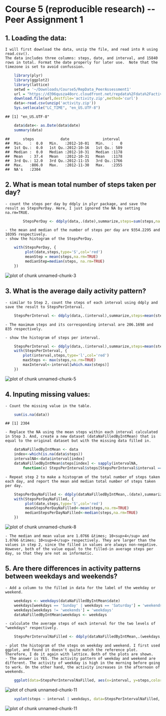 Course 5 (reproducible research) -- Peer Assignment 1
========================================================
## 1. Loading the data: 
    I will first download the data, unzip the file, and read into R using read.csv(). 
    The data includes three columns: steps, date, and interval, and 15840 rows in total. Format the date properly for later use.  Note that the timezone is set to avoid confussion. 
    

```r
    library(plyr)
    library(ggplot2)
    library(lattice)
    setwd = '~/Downloads/Course5/RepData_PeerAssessment1'
    url = "https://d396qusza40orc.cloudfront.net/repdata%2Fdata%2Factivity.zip"
    download.file(url,destfile='activity.zip',method='curl')
    data<-read.csv(unzip('activity.zip'))
    Sys.setlocale("LC_TIME", "en_US.UTF-8")
```

```
## [1] "en_US.UTF-8"
```

```r
    data$date<- as.Date(data$date)
    summary(data)
```

```
##      steps            date               interval   
##  Min.   :  0.0   Min.   :2012-10-01   Min.   :   0  
##  1st Qu.:  0.0   1st Qu.:2012-10-16   1st Qu.: 589  
##  Median :  0.0   Median :2012-10-31   Median :1178  
##  Mean   : 37.4   Mean   :2012-10-31   Mean   :1178  
##  3rd Qu.: 12.0   3rd Qu.:2012-11-15   3rd Qu.:1766  
##  Max.   :806.0   Max.   :2012-11-30   Max.   :2355  
##  NA's   :2304
```

## 2. What is mean total number of steps taken per day?
    - count the steps per day by ddply in plyr package, and save the result as StepsPerDay. Here, I just ignored the NA by setting na.rm=TRUE. 


```r
        StepsPerDay <- ddply(data,.(date),summarize,steps=sum(steps,na.rm=TRUE))
```

    - the mean and median of the number of steps per day are 9354.2295 and 10395 respectively.
    - show the histogram of the StepsPerDay.

```r
    with(StepsPerDay, {
         plot(date,steps,type='S',col='red')
         meanStep = mean(steps,na.rm=TRUE)
         medianStep=median(steps, na.rm=TRUE)
    })
```

![plot of chunk unnamed-chunk-3](figure/unnamed-chunk-3.png) 


## 3. What is the average daily activity pattern?
    - similar to Step 2, count the steps of each interval using ddply and save the result to StepsPerInterval.

```r
    StepsPerInterval <- ddply(data,.(interval),summarize,steps=mean(steps,na.rm=TRUE))
```
    - The maximum steps and its corresponding interval are 206.1698 and 835 respectively.

    - show the histogram of steps per interval.

```r
    StepsPerInterval <- ddply(data,.(interval),summarize,steps=mean(steps,na.rm=TRUE))
    with(StepsPerInterval, {
        plot(interval,steps,type='l',col='red')
        maxSteps <- max(steps,na.rm=TRUE)
        maxInterval<-interval[which.max(steps)]    
    })
```

![plot of chunk unnamed-chunk-5](figure/unnamed-chunk-5.png) 

## 4. Inputing missing values:
    - Count the missing value in the table.

```r
    sum(is.na(data))
```

```
## [1] 2304
```
    - Replace the NA using the mean steps within each interval calculated in Step 3. And, create a new dataset (dataNaFilledByIntMean) that is equal to the original dataset but with the missing data filled in. 
    

```r
    dataNaFilledByIntMean <- data
    index<-which(is.na(data$steps))
    intervalNA<-data$interval[index]
    dataNaFilledByIntMean$steps[index] <- sapply(intervalNA,
        function(x) StepsPerInterval$steps[StepsPerInterval$interval == x])
```

    - Repeat step 2 to make a histogram of the total number of steps taken each day, and report the mean and median total number of steps taken per day. 

```r
    StepsPerDayNaFilled <- ddply(dataNaFilledByIntMean,.(date),summarize,steps=sum(steps))
    with(StepsPerDayNaFilled, {
         plot(date,steps,type='S',col='red')
         meanStepsPerDayNaFilled<-mean(steps,na.rm=TRUE)
         medianStepsPerDayNaFilled<-median(steps,na.rm=TRUE)
    })
```

![plot of chunk unnamed-chunk-8](figure/unnamed-chunk-8.png) 

    - The median and mean value are 1.0766 &times; 10<sup>4</sup> and 1.0766 &times; 10<sup>4</sup> respectively. They are larger than the values in step 2, since the filled in values are always non-negative. However, both of the value equal to the filled-in average steps per day, so that they are not as informatic. 

## 5. Are there differences in activity patterns between weekdays and weekends?
    - Add a column to the filled in data for the label of the weekday or weekend. 

```r
    weekdays <- weekdays(dataNaFilledByIntMean$date)
    weekdays[weekdays == 'Sunday' | weekdays == 'Saturday'] = 'weekends'
    weekdays[weekdays != 'weekends'] = 'weekdays'
    dataNaFilledByIntMean$weekdays <- weekdays
```

    - calculate the average steps of each interval for the two levels of "weekdays" respectively.
    

```r
    StepsPerIntervalNaFilled <- ddply(dataNaFilledByIntMean,.(weekdays,interval),summarize,steps=mean(steps,na.rm=TRUE))
```

    - plot the histogram of the steps on weekday and weekend. I first used ggplot, and found it doesn't quite match the reference plot. Therefore, I do it again with lattice. Both of the plots are shown. 
    - The answer is YES. The activity pattern of weekday and weekend are different. The activity of weekday is high in the morning before going to work. On the other hand, the activity increases in the afternoon of weekends. 
    
    

```r
    ggplot(data=StepsPerIntervalNaFilled, aes(x=interval, y=steps,color=weekdays))+geom_line() + ylab('number of steps')
```

![plot of chunk unnamed-chunk-11](figure/unnamed-chunk-111.png) 

```r
    xyplot(steps ~ interval | weekdays, data=StepsPerIntervalNaFilled, layout=c(1,2),type='l',ylab='number of steps')
```

![plot of chunk unnamed-chunk-11](figure/unnamed-chunk-112.png) 

